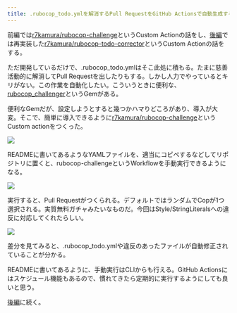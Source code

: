```yaml
---
title: .rubocop_todo.ymlを解消するPull RequestをGitHub Actionsで自動生成する (前編)
---
```

前編では[r7kamura/rubocop-challenge](https://github.com/r7kamura/rubocop-challenge)というCustom Actionの話をし、[後編](https://r7kamura.com/articles/2022-05-15-rubocop-todo-corrector)では再実装した[r7kamura/rubocop-todo-corrector](https://github.com/r7kamura/rubocop-todo-corrector)というCustom Actionの話をする。

ただ開発しているだけで、.rubocop\_todo.ymlはそこ此処に積もる。たまに慈善活動的に解消してPull Requestを出したりもする。しかし人力でやっているとキリがない。この作業を自動化したい。こういうときに便利な、[rubocop\_challenger](https://github.com/ryz310/rubocop_challenger)というGemがある。

便利なGemだが、設定しようとすると幾つかハマりどころがあり、導入が大変。そこで、簡単に導入できるように[r7kamura/rubocop-challenge](https://github.com/r7kamura/rubocop-challenge)というCustom actionをつくった。

![](https://lh4.googleusercontent.com/uBxfy3jplGRwFGmS6mxHm1dnLKxwQDgqzaWTNCe9Ok2QCVY-9obhDaAdNG8Nji9YWx9Pjmhb95UybYP6i8Zo8CJyZCMzd77DlC-CnCLqoAKs_paJFsQz6wKmyZYtY9VJQ1ZFwgce5TVxeOWTz3ccwP0RLD-XkqiOq8GlnQIL5cQAtxSCL7jRTRADontj)

READMEに書いてあるようなYAMLファイルを、適当にコピペするなどしてリポジトリに置くと、rubocop-challengeというWorkflowを手動実行できるようになる。

![](https://lh5.googleusercontent.com/9Y24nAFlt7bk3ONWAPNxsP3Sg-TSksszPe0e9KKTNsXrSBPhhrpx0QbJNNaZg4f8ZxuyeCBlLrjL7BOgCIgmkuoGGDQc3I9Oyo4Y3qAgRn2Pt-O605fwHgfVrnKJhnRqFBi3t5GPnoVi6e4Pc8NSA7yXkQNk6JH7zOBaA6xlDUgbFYL63un6xLLCEGBH)

実行すると、Pull Requestがつくられる。デフォルトではランダムでCopが1つ選択される。実質無料ガチャみたいなものだ。今回はStyle/StringLiteralsへの違反に対応してくれたらしい。

![](https://lh4.googleusercontent.com/A1ami4ofY8zpGK6go3tpSra4KHKkqrq8g8tQrGObs1FBqt4BhOUd796qDZszDDo0oUZQCF1Oj7ODibfkWm-E4lWBpSfJDxxdpT85oLWia4CtHXdY1x6qMMsyq7sta_d_e_tVjvEfId4UmZxiKZoE1cj71S-ajLAnplm1hvZFFh22t6qTo-AaUP2icruS)

差分を見てみると、.rubocop\_todo.ymlや違反のあったファイルが自動修正されていることが分かる。

READMEに書いてあるように、手動実行はCLIからも行える。GitHub Actionsにはスケジュール機能もあるので、慣れてきたら定期的に実行するようにしても良いと思う。

[後編](https://r7kamura.com/articles/2022-05-15-rubocop-todo-corrector)に続く。
